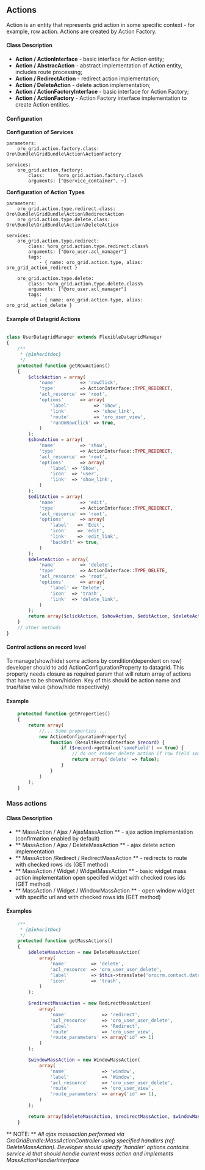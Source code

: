 Actions
-------

Action is an entity that represents grid action in some specific context - for example, row action. Actions are created by Action Factory.

#### Class Description

* **Action / ActionInterface** - basic interface for Action entity;
* **Action / AbstracAction** - abstract implementation of Action entity, includes route processing;
* **Action / RedirectAction** - redirect action implementation;
* **Action / DeleteAction** - delete action implementation;
* **Action / ActionFactoryInterface** - basic interface for Action Factory;
* **Action / ActionFactory** - Action Factory interface implementation to create Action entities.

#### Configuration

**Configuration of Services**

```
parameters:
    oro_grid.action.factory.class:       Oro\Bundle\GridBundle\Action\ActionFactory

services:
    oro_grid.action.factory:
        class:     %oro_grid.action.factory.class%
        arguments: ["@service_container", ~]
```

**Configuration of Action Types**

```
parameters:
    oro_grid.action.type.redirect.class: Oro\Bundle\GridBundle\Action\RedirectAction
    oro_grid.action.type.delete.class:   Oro\Bundle\GridBundle\Action\DeleteAction

services:
    oro_grid.action.type.redirect:
        class: %oro_grid.action.type.redirect.class%
        arguments: ["@oro_user.acl_manager"]
        tags:
            - { name: oro_grid.action.type, alias: oro_grid_action_redirect }

    oro_grid.action.type.delete:
        class: %oro_grid.action.type.delete.class%
        arguments: ["@oro_user.acl_manager"]
        tags:
            - { name: oro_grid.action.type, alias: oro_grid_action_delete }
```

#### Example of Datagrid Actions

``` php

class UserDatagridManager extends FlexibleDatagridManager
{
    /**
     * {@inheritdoc}
     */
    protected function getRowActions()
    {
        $clickAction = array(
            'name'         => 'rowClick',
            'type'         => ActionInterface::TYPE_REDIRECT,
            'acl_resource' => 'root',
            'options'      => array(
                'label'         => 'Show',
                'link'          => 'show_link',
                'route'         => 'oro_user_view',
                'runOnRowClick' => true,
            )
        );
        $showAction = array(
            'name'         => 'show',
            'type'         => ActionInterface::TYPE_REDIRECT,
            'acl_resource' => 'root',
            'options'      => array(
                'label' => 'Show',
                'icon'  => 'user',
                'link'  => 'show_link',
            )
        );
        $editAction = array(
            'name'         => 'edit',
            'type'         => ActionInterface::TYPE_REDIRECT,
            'acl_resource' => 'root',
            'options'      => array(
                'label'   => 'Edit',
                'icon'    => 'edit',
                'link'    => 'edit_link',
                'backUrl' => true,
            )
        );
        $deleteAction = array(
            'name'         => 'delete',
            'type'         => ActionInterface::TYPE_DELETE,
            'acl_resource' => 'root',
            'options'      => array(
                'label' => 'Delete',
                'icon'  => 'trash',
                'link'  => 'delete_link',
            )
        );
        return array($clickAction, $showAction, $editAction, $deleteAction);
    }
    // other methods
}
```

#### Control actions on record level
To manage(show/hide) some actions by condition(dependent on row) developer should to add ActionConfigurationProperty to datagrid.
This property needs closure as required param that will return array of actions that have to be shown/hidden.
Key of this should be action name and true/false  value (show/hide respectively)

#### Example

``` php
    protected function getProperties()
    {
        return array(
            //... Some properties ...
            new ActionConfigurationProperty(
                function (ResultRecordInterface $record) {
                    if ($record->getValue('someField') == true) {
                        // do not render delete action if row field someField equals true
                        return array('delete' => false);
                    }
                }
            )
        );
    }
```

### Mass actions

#### Class Description
* ** MassAction / Ajax / AjaxMassAction ** - ajax action implementation (confirmation enabled by default)
* ** MassAction / Ajax / DeleteMassAction ** - ajax delete action implementation
* ** MassAction /Redirect / RedirectMassAction ** - redirects to route with checked rows ids (GET method)
* ** MassAction / Widget / WidgetMassAction ** - basic widget mass action implementation open specifed widget with checked rows ids (GET method)
* ** MassAction / Widget / WindowMassAction ** - open window widget with specific url and with checked rows ids (GET method)


#### Examples

``` php
    /**
     * {@inheritDoc}
     */
    protected function getMassActions()
    {
        $deleteMassAction = new DeleteMassAction(
            array(
                'name'         => 'delete',
                'acl_resource' => 'oro_user_user_delete',
                'label'        => $this->translate('orocrm.contact.datagrid.delete'),
                'icon'         => 'trash',
            )
        );

        $redirectMassAction = new RedirectMassAction(
            array(
                'name'             => 'redirect',
                'acl_resource'     => 'oro_user_user_delete',
                'label'            => 'Redirect',
                'route'            => 'oro_user_view',
                'route_parameters' => array('id' => 1)
            )
        );

        $windowMassAction = new WindowMassAction(
            array(
                'name'             => 'window',
                'label'            => 'Window',
                'acl_resource'     => 'oro_user_user_delete',
                'route'            => 'oro_user_view',
                'route_parameters' => array('id' => 1),
            )
        );

        return array($deleteMassAction, $redirectMassAction, $windowMassAction);
    }
```

** NOTE: **  _All ajax massaction performed via OroGridBundle:MassActionController using specified handlers (ref: DeleteMassAction).
 Developer should specify 'handler' options contains service id that should
 handle current mass action and implements MassActionHandlerInterface_
